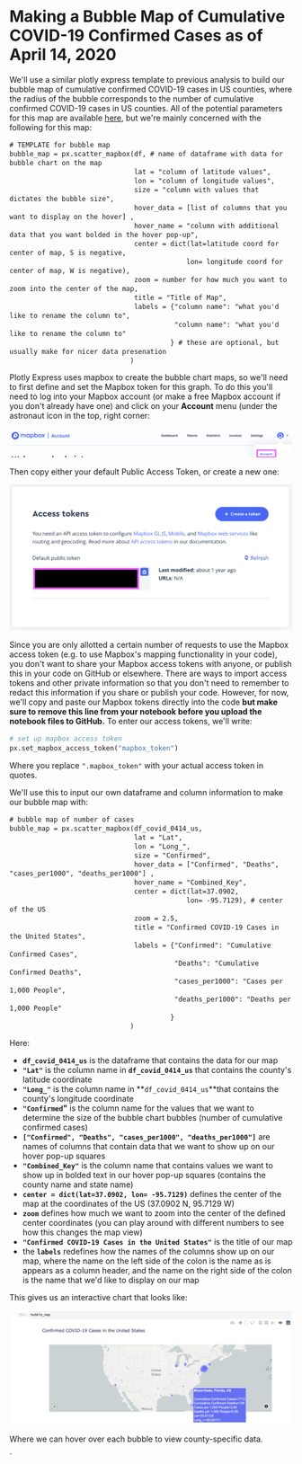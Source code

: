 # Making a Bubble Map of Cumulative COVID-19 Confirmed Cases as of April 14, 2020

We'll use a similar plotly express template to previous analysis to build our bubble map of cumulative confirmed COVID-19 cases in US counties, where the radius of the bubble corresponds to the number of cumulative confirmed COVID-19 cases in US counties. All of the potential parameters for this map are available [here](https://plotly.github.io/plotly.py-docs/generated/plotly.express.scatter_mapbox.html#plotly.express.scatter_mapbox), but we're mainly concerned with the following for this map:

```text
# TEMPLATE for bubble map
bubble_map = px.scatter_mapbox(df, # name of dataframe with data for bubble chart on the map
                               lat = "column of latitude values",
                               lon = "column of longitude values",
                               size = "column with values that dictates the bubble size",
                               hover_data = [list of columns that you want to display on the hover] ,
                               hover_name = "column with additional data that you want bolded in the hover pop-up",
                               center = dict(lat=latitude coord for center of map, S is negative, 
                                            lon= longitude coord for center of map, W is negative),
                               zoom = number for how much you want to zoom into the center of the map,
                               title = "Title of Map",
                               labels = {"column name": "what you'd like to rename the column to",
                                         "column name": "what you'd like to rename the column to"
                                        } # these are optional, but usually make for nicer data presenation
                              )

```

Plotly Express uses mapbox to create the bubble chart maps, so we'll need to first define and set the Mapbox token for this graph. To do this you'll need to log into your Mapbox account \(or make a free Mapbox account if you don't already have one\) and click on your **Account** menu \(under the astronaut icon in the top, right corner: 

![](.gitbook/assets/mapbox-account-menu.png)

Then copy either your default Public Access Token, or create a new one:

![](.gitbook/assets/access-token-mapbox.png)

Since you are only allotted a certain number of requests to use the Mapbox access token \(e.g. to use Mapbox's mapping functionality in your code\), you don't want to share your Mapbox access tokens with anyone, or publish this in your code on GitHub or elsewhere. There are ways to import access tokens and other private information so that you don't need to remember to redact this information if you share or publish your code. However, for now, we'll copy and paste our Mapbox tokens directly into the code **but make sure to remove this line from your notebook before you upload the notebook files to GitHub.** To enter our access tokens, we'll write: 

```python
# set up mapbox access token
px.set_mapbox_access_token("mapbox_token")
```

Where you replace `".mapbox_token"` with your actual access token in quotes.

We'll use this to input our own dataframe and column information to make our bubble map with:

```text
# bubble map of number of cases
bubble_map = px.scatter_mapbox(df_covid_0414_us, 
                               lat = "Lat",
                               lon = "Long_",
                               size = "Confirmed",
                               hover_data = ["Confirmed", "Deaths", "cases_per1000", "deaths_per1000"] ,
                               hover_name = "Combined_Key",
                               center = dict(lat=37.0902, 
                                            lon= -95.7129), # center of the US
                               zoom = 2.5,
                               title = "Confirmed COVID-19 Cases in the United States",
                               labels = {"Confirmed": "Cumulative Confirmed Cases",
                                         "Deaths": "Cumulative Confirmed Deaths",
                                         "cases_per1000": "Cases per 1,000 People",
                                         "deaths_per1000": "Deaths per 1,000 People"
                                        } 
                              )
```

Here: 

* **`df_covid_0414_us`**  is the dataframe that contains the data for our map
* **`"Lat"`** is the column name in **`df_covid_0414_us`** that contains the county's latitude coordinate
* **`"Long_"`** is the column name in **`df_covid_0414_us`**that contains the county's longitude coordinate
* **`"Confirmed`"** is the column name for the values that we want to determine the size of the bubble chart bubbles \(number of cumulative confirmed cases\)
* **`["Confirmed", "Deaths", "cases_per1000", "deaths_per1000"]`** are names of columns that contain data that we want to show up on our hover pop-up squares
* **`"Combined_Key"`** is the column name that contains values we want to show up in bolded text in our hover pop-up squares \(contains the county name and state name\)
* **`center = dict(lat=37.0902, lon= -95.7129)`** defines the center of the map at the coordinates of the US \(37.0902 N, 95.7129 W\)
* **`zoom`**  defines how much we want to zoom into the center of the defined center coordinates \(you can play around with different numbers to see how this changes the map view\)
* **`"Confirmed COVID-19 Cases in the United States"`** is the title of our map
* the **`labels`** redefines how the names of the columns show up on our map, where the name on the left side of the colon is the name as is appears as a column header, and the name on the right side of the colon is the name that we'd like to display on our map

This gives us an interactive chart that looks like: 

![](.gitbook/assets/bubble-map-cases.png)

Where we can hover over each bubble to view county-specific data.

 

\`




